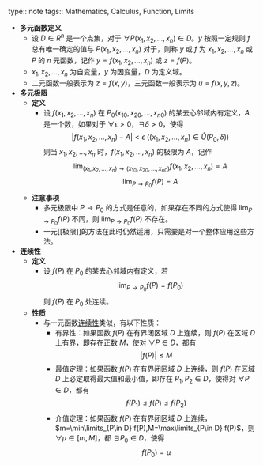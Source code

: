 type:: note
tags:: Mathematics, Calculus, Function, Limits

- **多元函数定义**
	- 设 $D\in R^n$ 是一个点集，对于 $\forall P(x_1,x_2,\dots,x_n)\in D$。$y$ 按照一定规则 $f$ 总有唯一确定的值与 $P(x_1,x_2,\dots,x_n)$ 对于，则称 $y$ 或 $f$ 为 $x_1,x_2,\dots,x_n$ 或 $P$ 的 $n$ 元函数，记作 $y=f(x_1,x_2,\dots,x_n)$ 或 $z=f(P)$。
	- $x_1,x_2,\dots,x_n$ 为自变量，$y$ 为因变量，$D$ 为定义域。
	- 二元函数一般表示为 $z=f(x,y)$，三元函数一般表示为 $u=f(x,y,z)$。
- **多元极限**
	- **定义**
		- 设 $f(x_1,x_2,\dots,x_n)$ 在 $P_0(x_{10},x_{20},\dots,x_{n0})$ 的某去心邻域内有定义，$A$ 是一个数，如果对于 $\forall \epsilon>0$，$\exists \delta>0$，使得
		  $$
		  |f(x_1,x_2,\dots,x_n)-A|<\epsilon\ \left((x_1,x_2,\dots,x_n)\in \mathring U(P_0, \delta)\right)
		  $$
		  则当 $x_1,x_2,\dots,x_n$ 时，$f(x_1,x_2,\dots,x_n)$ 的极限为 $A$，记作
		  $$
		  \lim_{(x_1,x_2,\dots,x_n)\to(x_{10},x_{20},\dots,x_{n0})} f(x_1,x_2,\dots,x_n)=A
		  $$
		  $$
		  \lim_{P\to P_0} f(P)=A
		  $$
	- **注意事项**
		- 多元极限中 $P\to P_0$ 的方式是任意的，如果存在不同的方式使得 $\lim_{P\to P_0} f(P)$ 不同，则 $\lim_{P\to P_0} f(P)$ 不存在。
		- 一元[[极限]]的方法在此时仍然适用，只需要是对一个整体应用这些方法。
- **连续性**
	- **定义**
		- 设 $f(P)$ 在 $P_0$ 的某去心邻域内有定义，若
		  $$
		  \lim_{P\to P_0} f(P)=f(P_0)
		  $$
		  则 $f(P)$ 在 $P_0$ 处连续。
	- **性质**
		- 与一元函数[连续性](((6514e69a-c778-4245-b8af-0382d29042d5)))类似，有以下性质：
			- 有界性：如果函数 $f(P)$ 在有界闭区域 $D$ 上连续，则 $f(P)$ 在区域 $D$ 上有界，即存在正数 $M$，使对 $\forall P\in D$，都有
			  $$
			  |f(P)|\le M
			  $$
			- 最值定理：如果函数 $f(P)$ 在有界闭区域 $D$ 上连续，则 $f(P)$ 在区域 $D$ 上必定取得最大值和最小值，即存在 $P_1,P_2\in D$，使得对 $\forall P\in D$，都有
			  $$
			  f(P_1)\le f(P)\le f(P_2)
			  $$
			- 介值定理：如果函数 $f(P)$ 在有界闭区域 $D$ 上连续，$m=\min\limits_{P\in D} f(P),M=\max\limits_{P\in D} f(P)$，则 $\forall \mu\in [m,M]$，都 $\exists P_0\in D$，使得
			  $$
			  f(P_0)=\mu
			  $$